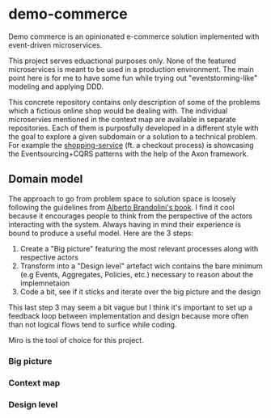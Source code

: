 # demo-commerce

Demo commerce is an opinionated e-commerce solution implemented with event-driven microservices. 

This project serves eduactional purposes only. None of the featured microservices is meant to be used in a production environment. The main point here is for me to have some fun while trying out "eventstorming-like" modeling and applying DDD.

This concrete repository contains only description of some of the problems which a fictious online shop would be dealing with. The individual microservies mentioned in the context map are available in separate repositories. Each of them is purposfully developed in a different style with the goal to explore a given subdomain or a solution to a technical problem. For example the [shopping-service](https://github.com/gkosharovdev/axon-kafka-spring-boot) (ft. a checkout process) is showcasing the Eventsourcing+CQRS patterns with the help of the Axon framework.

## Domain model

The approach to go from problem space to solution space is loosely following the guidelines from [Alberto Brandolini's book](https://www.eventstorming.com/book). I find it cool because it encourages people to think from the perspective of the actors interacting with the system. Always having in mind their experience is bound to produce a useful model.
Here are the 3 steps:
1. Create a "Big picture" featuring the most relevant processes along with respective actors
2. Transform into a "Design level" artefact wich contains the bare minimum (e.g Events, Aggregates, Policies, etc.) necessary to reason about the implemnetaion
3. Code a bit, see if it sticks and iterate over the big picture and the design

This last step 3 may seem a bit vague but I think it's important to set up a feedback loop between implementation and design because more often than not logical flows tend to surfice while coding.

Miro is the tool of choice for this project.

### Big picture



### Context map



### Design level
